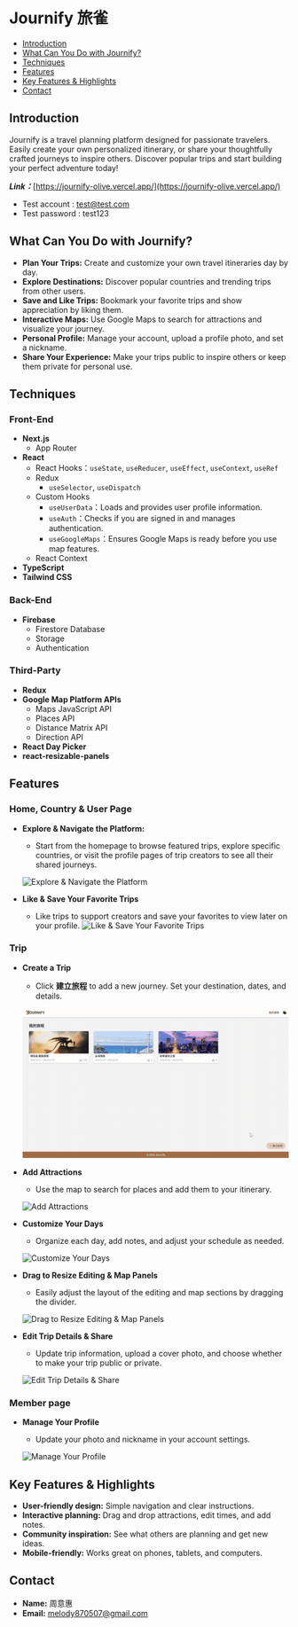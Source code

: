 # Journify 旅雀

- [Introduction](#introduction)
- [What Can You Do with Journify?](#what-can-you-do-with-journify)
- [Techniques](#techniques)
- [Features](#features)
- [Key Features & Highlights](#key-features--highlights)
- [Contact](#contact)

## Introduction

Journify is a travel planning platform designed for passionate travelers. Easily create your own personalized itinerary, or share your thoughtfully crafted journeys to inspire others. Discover popular trips and start building your perfect adventure today!

**_Link：_**[https://journify-olive.vercel.app/](https://journify-olive.vercel.app/)

- Test account : test@test.com
- Test password : test123

## What Can You Do with Journify?

- **Plan Your Trips:** Create and customize your own travel itineraries day by day.
- **Explore Destinations:** Discover popular countries and trending trips from other users.
- **Save and Like Trips:** Bookmark your favorite trips and show appreciation by liking them.
- **Interactive Maps:** Use Google Maps to search for attractions and visualize your journey.
- **Personal Profile:** Manage your account, upload a profile photo, and set a nickname.
- **Share Your Experience:** Make your trips public to inspire others or keep them private for personal use.

## Techniques

### Front-End
- **Next.js**
  - App Router
- **React**
  - React Hooks：`useState`, `useReducer`, `useEffect`, `useContext`, `useRef`
  - Redux 
    - `useSelector`, `useDispatch`
  - Custom Hooks
    - `useUserData`：Loads and provides user profile information.
    - `useAuth`：Checks if you are signed in and manages authentication.
    - `useGoogleMaps`：Ensures Google Maps is ready before you use map features.
  - React Context
- **TypeScript**
- **Tailwind CSS**

### Back-End
- **Firebase**
  - Firestore Database
  - Storage
  - Authentication

### Third-Party
- **Redux**
- **Google Map Platform APIs**
  - Maps JavaScript API
  - Places API
  - Distance Matrix API
  - Direction API
- **React Day Picker**
- **react-resizable-panels**



## Features

### Home, Country & User Page
- **Explore & Navigate the Platform:**
  - Start from the homepage to browse featured trips, explore specific countries, or visit the profile pages of trip creators to see all their shared journeys.

  ![Explore & Navigate the Platform](https://github.com/1Hui57/Journify/blob/develop/public/%E5%9F%BA%E6%9C%AC%E6%93%8D%E4%BD%9C.gif)

- **Like & Save Your Favorite Trips**
  - Like trips to support creators and save your favorites to view later on your profile.
  ![Like & Save Your Favorite Trips](https://github.com/1Hui57/Journify/blob/develop/public/%E6%97%85%E7%A8%8B%E6%94%B6%E8%97%8F%E8%88%87%E6%84%9B%E5%BF%83.gif)

### Trip

- **Create a Trip**
  - Click **建立旅程** to add a new journey. Set your destination, dates, and details.

  ![Create a Trip](https://github.com/1Hui57/Journify/blob/develop/public/%E5%BB%BA%E7%AB%8B%E6%97%85%E7%A8%8B.gif)

- **Add Attractions**
  - Use the map to search for places and add them to your itinerary.

  ![Add Attractions](https://github.com/1Hui57/Journify/blob/develop/public/%E5%8A%A0%E5%85%A5%E6%99%AF%E9%BB%9E.gif)

- **Customize Your Days**
  - Organize each day, add notes, and adjust your schedule as needed.

  ![Customize Your Days](https://github.com/1Hui57/Journify/blob/develop/public/%E7%B7%A8%E8%BC%AF%E6%99%AF%E9%BB%9E%E8%88%87%E5%A4%A9%E6%95%B8.gif)

  
- **Drag to Resize Editing & Map Panels**
  - Easily adjust the layout of the editing and map sections by dragging the divider.

  ![Drag to Resize Editing & Map Panels](https://github.com/1Hui57/Journify/blob/develop/public/%E6%8B%96%E6%8B%89%E7%B7%A8%E8%BC%AF%E5%8D%80%E5%A1%8A%E8%88%87%E5%9C%B0%E5%9C%96%E4%BD%88%E5%B1%80.gif)
  

- **Edit Trip Details & Share**
  - Update trip information, upload a cover photo, and choose whether to make your trip public or private.

  ![Edit Trip Details & Share](https://github.com/1Hui57/Journify/blob/develop/public/%E7%B7%A8%E8%BC%AF%E6%97%85%E7%A8%8B%E5%9F%BA%E6%9C%AC%E8%B3%87%E8%A8%8A%E8%88%87%E5%85%AC%E9%96%8B.gif)

### Member page
- **Manage Your Profile**
  - Update your photo and nickname in your account settings.

  ![Manage Your Profile](https://github.com/1Hui57/Journify/blob/develop/public/%E6%9C%83%E5%93%A1%E9%A0%81%E7%B7%A8%E8%BC%AF.gif)


## Key Features & Highlights

- **User-friendly design:** Simple navigation and clear instructions.
- **Interactive planning:** Drag and drop attractions, edit times, and add notes.
- **Community inspiration:** See what others are planning and get new ideas.
- **Mobile-friendly:** Works great on phones, tablets, and computers.

## Contact
* **Name:** 周意惠
* **Email:** melody870507@gmail.com